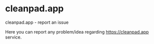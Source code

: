 # cleanpad.app
cleanpad.app - report an issue

Here you can report any problem/idea regarding https://cleanpad.app service.
